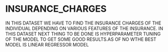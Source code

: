 
# INSURANCE_CHARGES

IN THIS DATASET WE HAVE TO FIND THE INSURANCE CHARGES OF THE INDIVIDUAL DEPENDING ON VARIOUS FEATURES OF THE INSURANCE.
IN THIS DATASET NEXT THING TO BE DONE IS HYPERPARAMETER TUNING OF THE MODEL TO GET SOME GOOD RESULTS.AS OF NO WTHE BEST MODEL IS LINEAR REGRESSOR MODEL 


